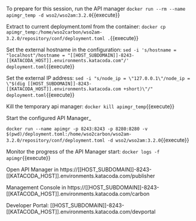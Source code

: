 To prepare for this session, run the API manager
`docker run --rm --name apimgr_temp -d wso2/wso2am:3.2.0`{{execute}}

Extract to current deployment.toml from the container:
`docker cp apimgr_temp:/home/wso2carbon/wso2am-3.2.0/repository/conf/deployment.toml .`{{execute}}

Set the external hostname in the configuration:
`sed -i 's/hostname = "localhost"/hostname = "[[HOST_SUBDOMAIN]]-8243-[[KATACODA_HOST]].environments.katacoda.com"/' deployment.toml`{{execute}}

Set the external IP address:
`sed -i "s/node_ip = \"127.0.0.1\"/node_ip = \"$(dig [[HOST_SUBDOMAIN]]-8243-[[KATACODA_HOST]].environments.katacoda.com +short)\"/" deployment.toml`{{execute}}

Kill the temporary api manager:
`docker kill apimgr_temp`{{execute}}

Start the configured API Manager_

`docker run --name apimgr -p 8243:8243 -p 8280:8280 -v $(pwd)/deployment.toml:/home/wso2carbon/wso2am-3.2.0/repository/conf/deployment.toml -d wso2/wso2am:3.2.0`{{execute}}

Monitor the progress of the API Manager start:
`docker logs -f apimgr`{{execute}}

Open API Manager in 
https://[[HOST_SUBDOMAIN]]-8243-[[KATACODA_HOST]].environments.katacoda.com/publisher

Management Console in 
https://[[HOST_SUBDOMAIN]]-8243-[[KATACODA_HOST]].environments.katacoda.com/carbon

Developer Portal: 
[[HOST_SUBDOMAIN]]-8243-[[KATACODA_HOST]].environments.katacoda.com/devportal
